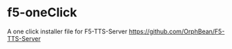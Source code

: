# f5-oneClick
A one click installer file for F5-TTS-Server
https://github.com/OrphBean/F5-TTS-Server
